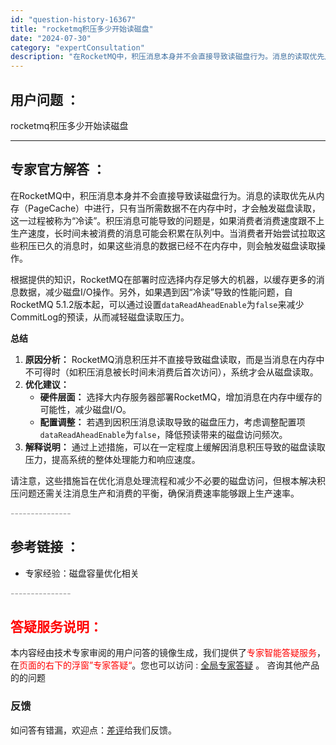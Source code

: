 ```yaml
---
id: "question-history-16367"
title: "rocketmq积压多少开始读磁盘"
date: "2024-07-30"
category: "expertConsultation"
description: "在RocketMQ中，积压消息本身并不会直接导致读磁盘行为。消息的读取优先从内存（PageCache）中进行，只有当所需数据不在内存中时，才会触发磁盘读取，这一过程被称为“冷读”。积压消息可能导致的问题是，如果消费者消费速度跟不上生产速度，长时间未被消费的消息可能会积累在队列中。当消费者开始尝试拉取"
---
```


## 用户问题 ： 
 rocketmq积压多少开始读磁盘  

---------------
## 专家官方解答 ：

在RocketMQ中，积压消息本身并不会直接导致读磁盘行为。消息的读取优先从内存（PageCache）中进行，只有当所需数据不在内存中时，才会触发磁盘读取，这一过程被称为“冷读”。积压消息可能导致的问题是，如果消费者消费速度跟不上生产速度，长时间未被消费的消息可能会积累在队列中。当消费者开始尝试拉取这些积压已久的消息时，如果这些消息的数据已经不在内存中，则会触发磁盘读取操作。

根据提供的知识，RocketMQ在部署时应选择内存足够大的机器，以缓存更多的消息数据，减少磁盘I/O操作。另外，如果遇到因“冷读”导致的性能问题，自RocketMQ 5.1.2版本起，可以通过设置`dataReadAheadEnable`为`false`来减少CommitLog的预读，从而减轻磁盘读取压力。

**总结**
1. **原因分析：** RocketMQ消息积压并不直接导致磁盘读取，而是当消息在内存中不可得时（如积压消息被长时间未消费后首次访问），系统才会从磁盘读取。
2. **优化建议：**
   - **硬件层面：** 选择大内存服务器部署RocketMQ，增加消息在内存中缓存的可能性，减少磁盘I/O。
   - **配置调整：** 若遇到因积压消息读取导致的磁盘压力，考虑调整配置项`dataReadAheadEnable`为`false`，降低预读带来的磁盘访问频次。
3. **解释说明：** 通过上述措施，可以在一定程度上缓解因消息积压导致的磁盘读取压力，提高系统的整体处理能力和响应速度。

请注意，这些措施旨在优化消息处理流程和减少不必要的磁盘访问，但根本解决积压问题还需关注消息生产和消费的平衡，确保消费速率能够跟上生产速率。


<font color="#949494">---------------</font> 


## 参考链接 ：

* 专家经验：磁盘容量优化相关 


 <font color="#949494">---------------</font> 
 


## <font color="#FF0000">答疑服务说明：</font> 

本内容经由技术专家审阅的用户问答的镜像生成，我们提供了<font color="#FF0000">专家智能答疑服务</font>，在<font color="#FF0000">页面的右下的浮窗”专家答疑“</font>。您也可以访问 : [全局专家答疑](https://answer.opensource.alibaba.com/docs/intro) 。 咨询其他产品的的问题

### 反馈
如问答有错漏，欢迎点：[差评](https://ai.nacos.io/user/feedbackByEnhancerGradePOJOID?enhancerGradePOJOId=16372)给我们反馈。
